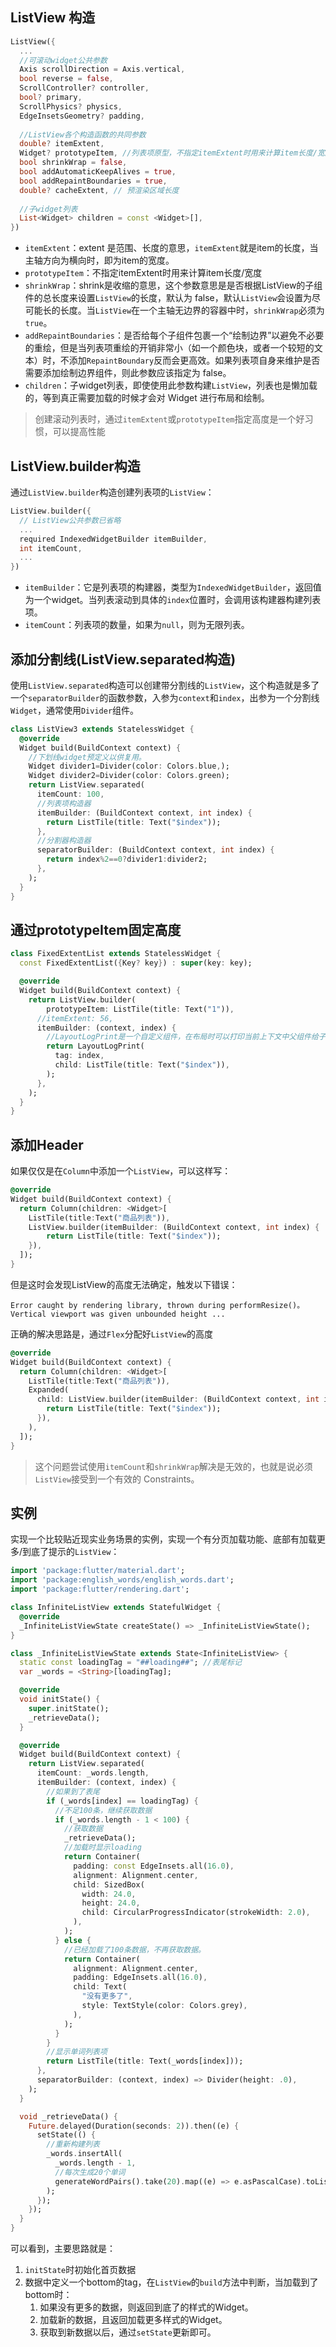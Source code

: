 ## ListView 构造

```dart
ListView({
  ...  
  //可滚动widget公共参数
  Axis scrollDirection = Axis.vertical,
  bool reverse = false,
  ScrollController? controller,
  bool? primary,
  ScrollPhysics? physics,
  EdgeInsetsGeometry? padding,
  
  //ListView各个构造函数的共同参数  
  double? itemExtent,
  Widget? prototypeItem, //列表项原型，不指定itemExtent时用来计算item长度/宽度
  bool shrinkWrap = false,
  bool addAutomaticKeepAlives = true,
  bool addRepaintBoundaries = true,
  double? cacheExtent, // 预渲染区域长度
    
  //子widget列表
  List<Widget> children = const <Widget>[],
})
```

- `itemExtent`：extent 是范围、长度的意思，`itemExtent`就是item的长度，当主轴方向为横向时，即为item的宽度。
- `prototypeItem`：不指定itemExtent时用来计算item长度/宽度
- `shrinkWrap`：shrink是收缩的意思，这个参数意思是是否根据ListView的子组件的总长度来设置`ListView`的长度，默认为 false，默认`ListView`会设置为尽可能长的长度。当`ListView`在一个主轴无边界的容器中时，`shrinkWrap`必须为`true`。
- `addRepaintBoundaries`：是否给每个子组件包裹一个“绘制边界”以避免不必要的重绘，但是当列表项重绘的开销非常小（如一个颜色块，或者一个较短的文本）时，不添加`RepaintBoundary`反而会更高效。如果列表项自身来维护是否需要添加绘制边界组件，则此参数应该指定为 false。
- `children`：子widget列表，即使使用此参数构建`ListView`，列表也是懒加载的，等到真正需要加载的时候才会对 Widget 进行布局和绘制。

> 创建滚动列表时，通过`itemExtent`或`prototypeItem`指定高度是一个好习惯，可以提高性能



## ListView.builder构造

通过`ListView.builder`构造创建列表项的`ListView`：

```dart
ListView.builder({
  // ListView公共参数已省略  
  ...
  required IndexedWidgetBuilder itemBuilder,
  int itemCount,
  ...
})
```

- `itemBuilder`：它是列表项的构建器，类型为`IndexedWidgetBuilder`，返回值为一个widget。当列表滚动到具体的`index`位置时，会调用该构建器构建列表项。
- `itemCount`：列表项的数量，如果为`null`，则为无限列表。



## 添加分割线(ListView.separated构造)

使用`ListView.separated`构造可以创建带分割线的`ListView`，这个构造就是多了一个`separatorBuilder`的函数参数，入参为`context`和`index`，出参为一个分割线`Widget`，通常使用`Divider`组件。

```dart
class ListView3 extends StatelessWidget {
  @override
  Widget build(BuildContext context) {
    //下划线widget预定义以供复用。  
    Widget divider1=Divider(color: Colors.blue,);
    Widget divider2=Divider(color: Colors.green);
    return ListView.separated(
      itemCount: 100,
      //列表项构造器
      itemBuilder: (BuildContext context, int index) {
        return ListTile(title: Text("$index"));
      },
      //分割器构造器
      separatorBuilder: (BuildContext context, int index) {
        return index%2==0?divider1:divider2;
      },
    );
  }
}
```



## 通过prototypeItem固定高度

```dart
class FixedExtentList extends StatelessWidget {
  const FixedExtentList({Key? key}) : super(key: key);

  @override
  Widget build(BuildContext context) {
    return ListView.builder(
   		prototypeItem: ListTile(title: Text("1")),
      //itemExtent: 56,
      itemBuilder: (context, index) {
        //LayoutLogPrint是一个自定义组件，在布局时可以打印当前上下文中父组件给子组件的约束信息
        return LayoutLogPrint(
          tag: index, 
          child: ListTile(title: Text("$index")),
        );
      },
    );
  }
}
```



## 添加Header

如果仅仅是在`Column`中添加一个`ListView`，可以这样写：

```dart
@override
Widget build(BuildContext context) {
  return Column(children: <Widget>[
    ListTile(title:Text("商品列表")),
    ListView.builder(itemBuilder: (BuildContext context, int index) {
        return ListTile(title: Text("$index"));
    }),
  ]);
}
```

但是这时会发现ListView的高度无法确定，触发以下错误：

```text
Error caught by rendering library, thrown during performResize()。
Vertical viewport was given unbounded height ...
```

正确的解决思路是，通过`Flex`分配好`ListView`的高度

```dart
@override
Widget build(BuildContext context) {
  return Column(children: <Widget>[
    ListTile(title:Text("商品列表")),
    Expanded(
      child: ListView.builder(itemBuilder: (BuildContext context, int index) {
        return ListTile(title: Text("$index"));
      }),
    ),
  ]);
}
```

> 这个问题尝试使用`itemCount`和`shrinkWrap`解决是无效的，也就是说必须`ListView`接受到一个有效的 Constraints。



## 实例

实现一个比较贴近现实业务场景的实例，实现一个有分页加载功能、底部有加载更多/到底了提示的`ListView`：

```dart
import 'package:flutter/material.dart';
import 'package:english_words/english_words.dart';
import 'package:flutter/rendering.dart';

class InfiniteListView extends StatefulWidget {
  @override
  _InfiniteListViewState createState() => _InfiniteListViewState();
}

class _InfiniteListViewState extends State<InfiniteListView> {
  static const loadingTag = "##loading##"; //表尾标记
  var _words = <String>[loadingTag];

  @override
  void initState() {
    super.initState();
    _retrieveData();
  }

  @override
  Widget build(BuildContext context) {
    return ListView.separated(
      itemCount: _words.length,
      itemBuilder: (context, index) {
        //如果到了表尾
        if (_words[index] == loadingTag) {
          //不足100条，继续获取数据
          if (_words.length - 1 < 100) {
            //获取数据
            _retrieveData();
            //加载时显示loading
            return Container(
              padding: const EdgeInsets.all(16.0),
              alignment: Alignment.center,
              child: SizedBox(
                width: 24.0,
                height: 24.0,
                child: CircularProgressIndicator(strokeWidth: 2.0),
              ),
            );
          } else {
            //已经加载了100条数据，不再获取数据。
            return Container(
              alignment: Alignment.center,
              padding: EdgeInsets.all(16.0),
              child: Text(
                "没有更多了",
                style: TextStyle(color: Colors.grey),
              ),
            );
          }
        }
        //显示单词列表项
        return ListTile(title: Text(_words[index]));
      },
      separatorBuilder: (context, index) => Divider(height: .0),
    );
  }

  void _retrieveData() {
    Future.delayed(Duration(seconds: 2)).then((e) {
      setState(() {
        //重新构建列表
        _words.insertAll(
          _words.length - 1,
          //每次生成20个单词
          generateWordPairs().take(20).map((e) => e.asPascalCase).toList(),
        );
      });
    });
  }
}
```

可以看到，主要思路就是：

1. `initState`时初始化首页数据
2. 数据中定义一个bottom的tag，在`ListView`的`build`方法中判断，当加载到了bottom时：
   1. 如果没有更多的数据，则返回到底了的样式的Widget。
   2. 加载新的数据，且返回加载更多样式的Widget。
   3. 获取到新数据以后，通过`setState`更新即可。